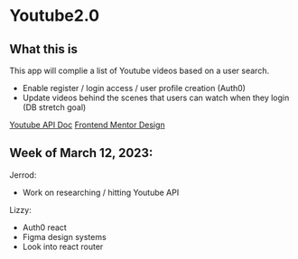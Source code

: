 # Youtube2.0

## What this is

This app will complie a list of Youtube videos based on a user search.

- Enable register / login access / user profile creation (Auth0)
- Update videos behind the scenes that users can watch when they login (DB stretch goal)

[Youtube API Doc](https://developers.google.com/youtube/v3)
[Frontend Mentor Design](https://www.frontendmentor.io/challenges/entertainment-web-app-J-UhgAW1X)

## Week of March 12, 2023:

Jerrod:

- Work on researching / hitting Youtube API

Lizzy:

- Auth0 react
- Figma design systems
- Look into react router
